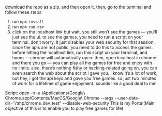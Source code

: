 download the repo as a zip, and then open it. then, go to the terminal and follow these steps:
1. run `npm install`
2. run `npm run dev`
3. click on the localhost link
but wait, you still won’t see the games — you’ll just see the ui. to see the games, you need to run a script on your terminal. don’t worry, it just disables your web security for that session. since the apis are not public, you need to do this to access the games. before hitting the localhost link, run this script on your terminal, and boom — chrome will automatically open. then, open localhost in chrome and there you go — you can play all the games for free and enjoy with no limits. also, there’s nothing fishy or hacking-related going on. you can even search the web about the script i gave you.
i know it’s a lot of work, but hey, i got the api keys and gave you free games. so just two minutes of work for a lifetime of game enjoyment. sounds like a good deal to me!

Script: open -n -a /Applications/Google\ Chrome.app/Contents/MacOS/Google\ Chrome --args --user-data-dir="/tmp/chrome_dev_test" --disable-web-security
This is my Portal(Main objective of this is to enable you to play free games for life)
